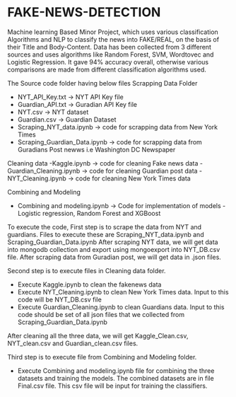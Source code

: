 # FAKE-NEWS-DETECTION
Machine learning Based Minor Project, which uses various classification Algorithms and NLP to classify the news into FAKE/REAL, on the basis of their Title and Body-Content. Data has been  collected from 3 different sources and uses algorithms like Random Forest, SVM, Wordtovec and Logistic Regression. It gave 94% accuracy overall, otherwise various comparisons are made from different classification algorithms used.

The Source code folder having below files
 Scrapping Data Folder
  - NYT_API_Key.txt -> NYT API Key file 
  - Guardian_API.txt -> Guradian API Key file
  - NYT.csv -> NYT dataset
  - Guardian.csv -> Guardian Dataset 
  - Scraping_NYT_data.ipynb -> code for scrapping data from New York Times 
  - Scraping_Guardian_Data.ipynb -> code for scrapping data from Guradians Post newws i.e Washington DC Newspaper
 
Cleaning data
  -Kaggle.ipynb -> code for cleaning Fake news data
  -Guardian_Cleaning.ipynb -> code for cleaning Guardian post data
  -NYT_Cleaning.ipynb -> code for cleaning New York Times data
 
Combining and Modeling
 - Combining and modeling.ipynb -> Code for implementation of models - Logistic regression, Random Forest and XGBoost
 

To execute the code,
First step is to scrape the data from NYT and guardians. Files to execute these are Scraping_NYT_data.ipynb and Scraping_Guardian_Data.ipynb
After scraping NYT data, we will get data into mongodb collection and export using mongoexport into NYT_DB.csv file.
After scraping data from Guradian post, we will get data in .json files.

Second step is to execute files in Cleaning data folder.
 - Execute Kaggle.ipynb to clean the fakenews data
 - Execute NYT_Cleaning.ipynb to clean New York Times data. Input to this code will be NYT_DB.csv file
 - Execute Guardian_Cleaning.ipynb to clean Guardians data. Input to this code should be set of all json files that we collected from Scraping_Guardian_Data.ipynb

After cleaning all the three data, we will get Kaggle_Clean.csv, NYT_clean.csv and Guardian_clean.csv files.

Third step is to execute file from Combining and Modeling folder.
 - Execute Combining and modeling.ipynb file for combining the three datasets and training the models.
 The combined datasets are in file Final.csv file. This csv file will be input for training the classifiers.

  
